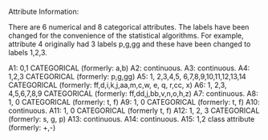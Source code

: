 Attribute Information:

There are 6 numerical and 8 categorical attributes. The labels have been changed for the convenience of the statistical algorithms. For example, attribute 4 originally had 3 labels p,g,gg and these have been changed to labels 1,2,3.

A1: 0,1 CATEGORICAL (formerly: a,b)
A2: continuous.
A3: continuous.
A4: 1,2,3 CATEGORICAL (formerly: p,g,gg)
A5: 1, 2,3,4,5, 6,7,8,9,10,11,12,13,14 CATEGORICAL (formerly: ff,d,i,k,j,aa,m,c,w, e, q, r,cc, x)
A6: 1, 2,3, 4,5,6,7,8,9 CATEGORICAL (formerly: ff,dd,j,bb,v,n,o,h,z)
A7: continuous.
A8: 1, 0 CATEGORICAL (formerly: t, f)
A9: 1, 0 CATEGORICAL (formerly: t, f)
A10: continuous.
A11: 1, 0 CATEGORICAL (formerly t, f)
A12: 1, 2, 3 CATEGORICAL (formerly: s, g, p)
A13: continuous.
A14: continuous.
A15: 1,2 class attribute (formerly: +,-)
